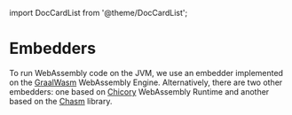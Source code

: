 import DocCardList from '@theme/DocCardList';

# Embedders

To run WebAssembly code on the JVM, we use an embedder implemented on the [GraalWasm](GraalVM.md) WebAssembly
Engine.
Alternatively, there are two other embedders: one based on [Chicory](Chicory.md) WebAssembly Runtime and
another based on the [Chasm](Chasm.md) library.

<DocCardList />
